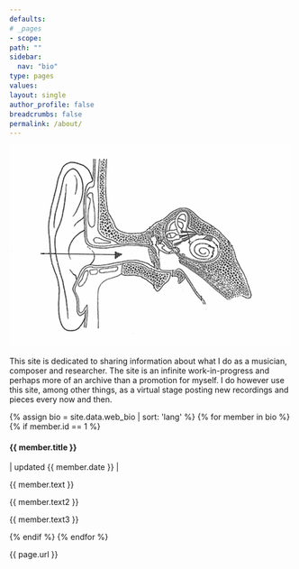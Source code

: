 ```yaml
---
defaults:
# _pages
- scope:
path: ""
sidebar:
  nav: "bio"
type: pages
values:
layout: single
author_profile: false
breadcrumbs: false
permalink: /about/
---
```

<img src="../assets/images/orat.jpg">

This site is dedicated to sharing information about what I do as a musician, composer and researcher. The site is an infinite work-in-progress and perhaps more of an archive than a promotion for myself. I do however use this site, among other things, as a virtual stage posting new recordings and pieces every now and then.

<!-- <a href="about.html">bio</a> |  -->
<!-- <a href="short_bio.html">short bio</a> |  -->
<!-- <a href="swed_bio.html">Swedish bio</a> |  -->
<!-- <a href="short_swed_bio.html">short Swedish bio</a> | -->


<div>
{% assign bio = site.data.web_bio | sort: 'lang' %}
{% for member in bio %}
{% if member.id == 1 %}
	<h4> {{ member.title }} </h4>
	<!-- <p style= "font-size: 0.6em"> | updated {{ member.date }} | </p> -->
	<p class="update_text"> | updated {{ member.date }} | </p>
	<p> {{ member.text }} </p>
	<p> {{ member.text2 }} </p>
	<p> {{ member.text3 }} </p>
	{% endif %}
{% endfor %}
</div>

<p> {{ page.url }} </p>

